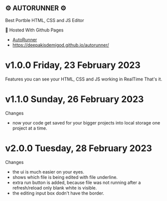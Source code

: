 ##          ⚙️   AUTORUNNER   ⚙️

Best Portble HTML, CSS and JS Editor

🛑 Hosted With Github Pages
- [AutoRunner](https://deepakisdemigod.github.io/autorunner/)
- https://deepakisdemigod.github.io/autorunner/

# v1.0.0 Friday, 23 February 2023
Features
you can see your HTML, CSS and JS working in RealTime That's it.


# v1.1.0 Sunday, 26 February 2023 
Changes
- now your code get saved for your bigger projects into local storage one project at a time.

# v2.0.0 Tuesday, 28 February 2023
Changes
- the ui is much easier on your eyes.
- shows which file is being edited with file underline.
- extra run button is added, because file was not running after a refresh/reload only blank white is visible.
- the editing input box dodn't have the border.
